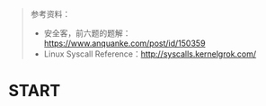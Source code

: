 > 参考资料：
>
> - 安全客，前六题的题解：<https://www.anquanke.com/post/id/150359>
> - Linux Syscall Reference：<http://syscalls.kernelgrok.com/>

# START

